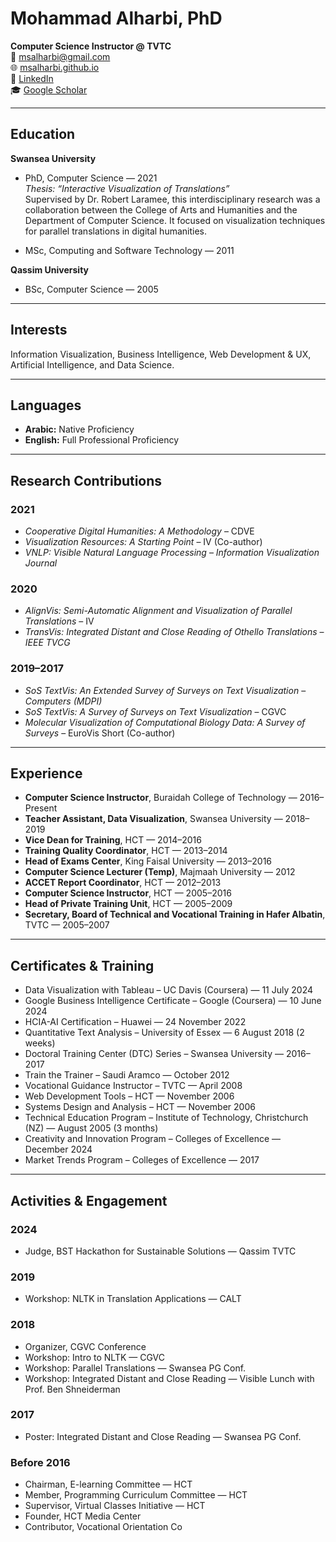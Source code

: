 # Mohammad Alharbi, PhD

**Computer Science Instructor @ TVTC**  
📧 [msalharbi@gmail.com](mailto:msalharbi@gmail.com)  
🌐 [msalharbi.github.io](https://msalharbi.github.io)  
🔗 [LinkedIn](https://www.linkedin.com/in/ms-alharbi/)  
🎓 [Google Scholar](https://scholar.google.com/citations?user=kikFxDwAAAAJ&hl=en)

---

## Education

**Swansea University**  
- PhD, Computer Science — 2021  
  _Thesis: “Interactive Visualization of Translations”_  
  Supervised by Dr. Robert Laramee, this interdisciplinary research was a collaboration between the College of Arts and Humanities and the Department of Computer Science. It focused on visualization techniques for parallel translations in digital humanities.

- MSc, Computing and Software Technology — 2011

**Qassim University**  
- BSc, Computer Science — 2005

---

## Interests

Information Visualization, Business Intelligence, Web Development & UX, Artificial Intelligence, and Data Science.

---

## Languages

- **Arabic:** Native Proficiency  
- **English:** Full Professional Proficiency

---

## Research Contributions

### 2021
- *Cooperative Digital Humanities: A Methodology* – CDVE  
- *Visualization Resources: A Starting Point* – IV (Co-author)  
- *VNLP: Visible Natural Language Processing* – _Information Visualization Journal_

### 2020
- *AlignVis: Semi-Automatic Alignment and Visualization of Parallel Translations* – IV  
- *TransVis: Integrated Distant and Close Reading of Othello Translations* – _IEEE TVCG_

### 2019–2017
- *SoS TextVis: An Extended Survey of Surveys on Text Visualization* – _Computers (MDPI)_  
- *SoS TextVis: A Survey of Surveys on Text Visualization* – CGVC  
- *Molecular Visualization of Computational Biology Data: A Survey of Surveys* – EuroVis Short (Co-author)

---

## Experience

- **Computer Science Instructor**, Buraidah College of Technology — 2016–Present  
- **Teacher Assistant, Data Visualization**, Swansea University — 2018–2019  
- **Vice Dean for Training**, HCT — 2014–2016  
- **Training Quality Coordinator**, HCT — 2013–2014  
- **Head of Exams Center**, King Faisal University — 2013–2016  
- **Computer Science Lecturer (Temp)**, Majmaah University — 2012  
- **ACCET Report Coordinator**, HCT — 2012–2013  
- **Computer Science Instructor**, HCT — 2005–2016  
- **Head of Private Training Unit**, HCT — 2005–2009  
- **Secretary, Board of Technical and Vocational Training in Hafer Albatin**, TVTC — 2005–2007

---

## Certificates & Training

- Data Visualization with Tableau – UC Davis (Coursera) — 11 July 2024  
- Google Business Intelligence Certificate – Google (Coursera) — 10 June 2024  
- HCIA-AI Certification – Huawei — 24 November 2022  
- Quantitative Text Analysis – University of Essex — 6 August 2018 (2 weeks)  
- Doctoral Training Center (DTC) Series – Swansea University — 2016–2017  
- Train the Trainer – Saudi Aramco — October 2012  
- Vocational Guidance Instructor – TVTC — April 2008  
- Web Development Tools – HCT — November 2006  
- Systems Design and Analysis – HCT — November 2006  
- Technical Education Program – Institute of Technology, Christchurch (NZ) — August 2005 (3 months)  
- Creativity and Innovation Program – Colleges of Excellence — December 2024  
- Market Trends Program – Colleges of Excellence — 2017

---

## Activities & Engagement

### 2024
- Judge, BST Hackathon for Sustainable Solutions — Qassim TVTC

### 2019
- Workshop: NLTK in Translation Applications — CALT

### 2018
- Organizer, CGVC Conference  
- Workshop: Intro to NLTK — CGVC  
- Workshop: Parallel Translations — Swansea PG Conf.  
- Workshop: Integrated Distant and Close Reading — Visible Lunch with Prof. Ben Shneiderman

### 2017
- Poster: Integrated Distant and Close Reading — Swansea PG Conf.

### Before 2016
- Chairman, E-learning Committee — HCT  
- Member, Programming Curriculum Committee — HCT  
- Supervisor, Virtual Classes Initiative — HCT  
- Founder, HCT Media Center  
- Contributor, Vocational Orientation Co
